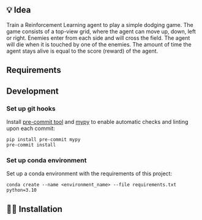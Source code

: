 ## 💡 Idea

Train a Reinforcement Learning agent to play a simple dodging game. The game consists of a top-view grid, where the agent can move up, down, left or right. Enemies enter from each side and will cross the field. The agent will die when it is touched by one of the enemies. The amount of time the agent stays alive is equal to the score (reward) of the agent.

## Requirements

## Development

### Set up git hooks

Install [pre-commit tool](https://pre-commit.com/) and [mypy](https://github.com/python/mypy) to enable automatic checks and linting upon each commit:

```
pip install pre-commit mypy
pre-commit install
```

### Set up conda environment

Set up a conda environment with the requirements of this project:

```
conda create --name <environment_name> --file requirements.txt python=3.10
```

## 👩‍💻 Installation
